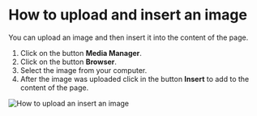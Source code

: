 # How to upload and insert an image
<!-- Position: 2 -->

You can upload an image and then insert it into the content of the page.

1. Click on the button **Media Manager**.
2. Click on the button **Browser**.
3. Select the image from your computer.
4. After the image was uploaded click in the button **Insert** to add to the content of the page.

![How to upload an insert an image](https://df6m0u2ovo2fu.cloudfront.net/images/documentation-english/how-to-upload-and-insert-an-image.png)
